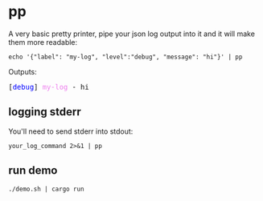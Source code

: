 # pp 

A very basic pretty printer, pipe your json log output into it and it will make them more readable: 

```shell
echo '{"label": "my-log", "level":"debug", "message": "hi"}' | pp
```

Outputs:

<pre>[<span style="color: blue">debug</span>] <span style="color: violet">my-log</span> - hi</pre>


## logging stderr

You'll need to send stderr into stdout: 

```shell
your_log_command 2>&1 | pp
```


## run demo

```shell
./demo.sh | cargo run
```
